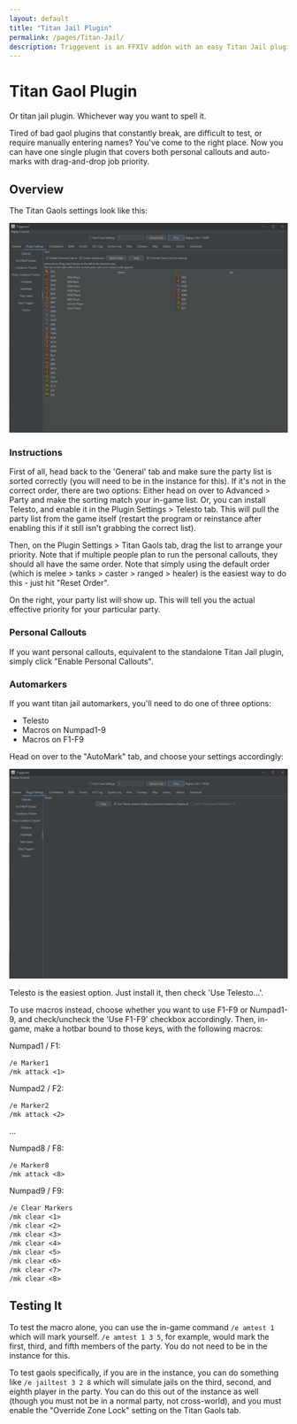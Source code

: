 ```yaml
---
layout: default
title: "Titan Jail Plugin"
permalink: /pages/Titan-Jail/
description: Triggevent is an FFXIV addon with an easy Titan Jail plugin, with both personal callouts and automarks (compare to Jail_plugin.dll and Triggernometry)
---
```


[//]: # (Title: Triggevent Titan Gaol / Jail Plugin / Automarker)

[//]: # (Author: XP)

[//]: # (Tags: #ffxiv, #triggevent, #trigger, #jail, #gaol, #automarker)

[//]: # (Description: Triggevent's jail/gaol plugin provides both a personal callout and automarkers and is easier to set up)

# Titan Gaol Plugin

Or titan jail plugin. Whichever way you want to spell it.

Tired of bad gaol plugins that constantly break, are difficult to test, or require manually entering names? You've come
to the right place. Now you can have one single plugin that covers both personal callouts and auto-marks with 
drag-and-drop job priority.

## Overview

The Titan Gaols settings look like this:

![Titan Jail Settings Panel](titan-gaol.png)

### Instructions

First of all, head back to the 'General' tab and make sure the party list is sorted correctly (you will need to be 
in the instance for this). If it's not in the correct order, there are two options: Either head on over to
Advanced > Party and make the sorting match your in-game list. Or, you can install Telesto, and enable it in the 
Plugin Settings > Telesto tab. This will pull the party list from the game itself (restart the program or 
reinstance after enabling this if it still isn't grabbing the correct list). 

Then, on the Plugin Settings > Titan Gaols tab, drag the list to arrange your priority. Note that if multiple people
plan to run the personal callouts, they should all have the same order. Note that simply using the default order (which
is melee > tanks > caster > ranged > healer) is the easiest way to do this - just hit "Reset Order".

On the right, your party list will show up. This will tell you the actual effective priority for your particular party.

### Personal Callouts

If you want personal callouts, equivalent to the standalone Titan Jail plugin, simply click "Enable Personal Callouts".

### Automarkers

If you want titan jail automarkers, you'll need to do one of three options:
- Telesto
- Macros on Numpad1-9
- Macros on F1-F9

Head on over to the "AutoMark" tab, and choose your settings accordingly:

![Automarks Configuration Panel](auto-marks.png)

Telesto is the easiest option. Just install it, then check 'Use Telesto...'.

To use macros instead, choose whether you want to use F1-F9 or Numpad1-9, and check/uncheck the 'Use F1-F9' checkbox
accordingly. Then, in-game, make a hotbar bound to those keys, with the following macros:

Numpad1 / F1:

```
/e Marker1
/mk attack <1>
```

Numpad2 / F2:
```
/e Marker2
/mk attack <2>
```

...

Numpad8 / F8:
```
/e Marker8
/mk attack <8>
```

Numpad9 / F9:
```
/e Clear Markers
/mk clear <1>
/mk clear <2>
/mk clear <3>
/mk clear <4>
/mk clear <5>
/mk clear <6>
/mk clear <7>
/mk clear <8>
```

## Testing It

To test the macro alone, you can use the in-game command `/e amtest 1` which will mark yourself. `/e amtest 1 3 5`, 
for example, would mark the first, third, and fifth members of the party. You do not need to be in the instance for 
this.

To test gaols specifically, if you are in the instance, you can do something like `/e jailtest 3 2 8` which will 
simulate jails on the third, second, and eighth player in the party. You can do this out of the instance as well 
(though you must not be in a normal party, not cross-world), and you must enable the "Override Zone Lock" setting on 
the Titan Gaols tab.